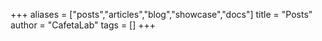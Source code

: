 +++
aliases = ["posts","articles","blog","showcase","docs"]
title = "Posts"
author = "CafetaLab"
tags = []
+++
